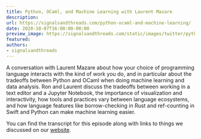 ```yaml
---
title: Python, OCaml, and Machine Learning with Laurent Mazare
description:
url: https://signalsandthreads.com/python-ocaml-and-machine-learning/
date: 2020-10-07T16:00:00-00:00
preview_image: https://signalsandthreads.com/static/images/twitter/python_ocaml.png
featured:
authors:
- signalsandthreads
---
```


<p>A conversation with Laurent Mazare about how your choice of programming language interacts with the kind of work you do, and in particular about the tradeoffs between Python and OCaml when doing machine learning and data analysis. Ron and Laurent discuss the tradeoffs between working in a text editor and a Jupyter Notebook, the importance of visualization and interactivity, how tools and practices vary between language ecosystems, and how language features like borrow-checking in Rust and ref-counting in Swift and Python can make machine learning easier.</p><p>You can find the transcript for this episode along with links to things we discussed on our <a href="https://signalsandthreads.com/multicast-and-the-markets">website</a>.</p>

